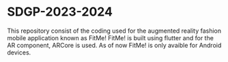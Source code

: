 # SDGP-2023-2024

This repository consist of the coding used for the augmented reality fashion mobile application known as FitMe!
FitMe! is built using flutter and for the AR component, ARCore is used.
As of now FitMe! is only avaible for Android devices.
